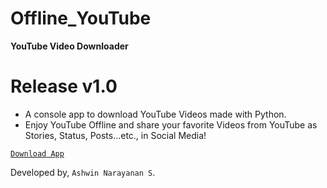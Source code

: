 # Offline_YouTube

<b>YouTube Video Downloader</b>

# Release v1.0

- A console app to download YouTube Videos made with Python.
- Enjoy YouTube Offline and share your favorite Videos from YouTube as Stories, Status, Posts...etc., in Social Media!

<a href="https://github.com/Ashrockzzz2003/Offline_YouTube/releases/download/v1.0/youtube_video_downloader.exe">`Download App`</a>

Developed by,
`Ashwin Narayanan S`.
